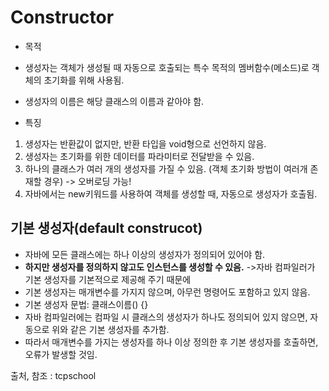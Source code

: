 # Constructor

* 목적
- 생성자는 객체가 생성될 때 자동으로 호출되는 특수 목적의 멤버함수(메소드)로 객체의 초기화를 위해 사용됨.

+ 생성자의 이름은 해당 클래스의 이름과 같아야 함.

* 특징
1. 생성자는 반환값이 없지만, 반환 타입을 void형으로 선언하지 않음.
2. 생성자는 초기화를 위한 데이터를 파라미터로 전달받을 수 있음.
3. 하나의 클래스가 여러 개의 생성자를 가질 수 있음. (객체 초기화 방법이 여러개 존재할 경우) -> 오버로딩 가능!
4. 자바에서는 new키워드를 사용하여 객체를 생성할 때, 자동으로 생성자가 호출됨.

## 기본 생성자(default construcot)

- 자바에 모든 클래스에는 하나 이상의 생성자가 정의되어 있어야 함.
- **하지만 생성자를 정의하지 않고도 인스턴스를 생성할 수 있음.** ->자바 컴파일러가 기본 생성자를 기본적으로 제공해 주기 때문에
- 기본 생성자는 매개변수를 가지지 않으며, 아무런 명령어도 포함하고 있지 않음.
- 기본 생성자 문법: 클래스이름() {}
- 자바 컴파일러에는 컴파일 시 클래스의 생성자가 하나도 정의되어 있지 않으면, 자동으로 위와 같은 기본 생성자를 추가함. 
- 따라서 매개변수를 가지는 생성자를 하나 이상 정의한 후 기본 생성자를 호출하면, 오류가 발생할 것임.

출처, 참조 : tcpschool
